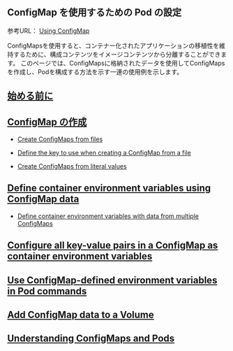 ## ConfigMap を使用するための Pod の設定

参考URL： [Using ConfigMap](https://kubernetes.io/docs/tasks/configure-pod-container/configure-pod-configmap/)

ConfigMapsを使用すると、コンテナー化されたアプリケーションの移植性を維持するために、構成コンテンツをイメージコンテンツから分離することができます。 このページでは、ConfigMapsに格納されたデータを使用してConfigMapsを作成し、Podを構成する方法を示す一連の使用例を示します。

## [始める前に](0000beforeyoubegin.md)

## [ConfigMap の作成](0100createconfigmap.md)

* [Create ConfigMaps from files](0101createconfigmaps.md)

* [Define the key to use when creating a ConfigMap from a file](0102definethekeytouse.md)

* [Create ConfigMaps from literal values](0103createconfigmaps.md)

## [Define container environment variables using ConfigMap data](0200definecontainer.md)

* [Define container environment variables with data from multiple ConfigMaps](0201definecontainerenvironmentvariables.md)

## [Configure all key-value pairs in a ConfigMap as container environment variables](0300configureallkey-valuepairs.md)

## [Use ConfigMap-defined environment variables in Pod commands](0400useconfigmap-definedenvironmentvariables.md)

## [Add ConfigMap data to a Volume](0500addconfigmapdata.md)

## [Understanding ConfigMaps and Pods](0600understandingconfigmapsandpods.md)